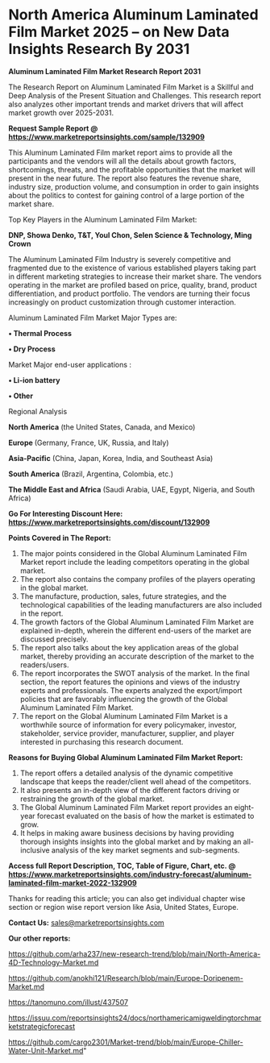 # North America Aluminum Laminated Film Market 2025 – on New Data Insights Research By 2031

<strong>Aluminum Laminated Film Market Research Report 2031</strong>

The Research Report on Aluminum Laminated Film Market is a Skillful and Deep Analysis of the Present Situation and Challenges. This research report also analyzes other important trends and market drivers that will affect market growth over 2025-2031.

<strong>Request Sample Report @ <a href=https://www.marketreportsinsights.com/sample/132909>https://www.marketreportsinsights.com/sample/132909</a></strong>

This Aluminum Laminated Film market report aims to provide all the participants and the vendors will all the details about growth factors, shortcomings, threats, and the profitable opportunities that the market will present in the near future. The report also features the revenue share, industry size, production volume, and consumption in order to gain insights about the politics to contest for gaining control of a large portion of the market share.

Top Key Players in the Aluminum Laminated Film Market:

<strong>DNP, Showa Denko, T&T, Youl Chon, Selen Science & Technology, Ming Crown</strong>

The Aluminum Laminated Film Industry is severely competitive and fragmented due to the existence of various established players taking part in different marketing strategies to increase their market share. The vendors operating in the market are profiled based on price, quality, brand, product differentiation, and product portfolio. The vendors are turning their focus increasingly on product customization through customer interaction.

Aluminum Laminated Film Market Major Types are:

<strong>• Thermal Process

• Dry Process</strong>

Market Major end-user applications :

<strong>• Li-ion battery

• Other</strong>

Regional Analysis

</u><strong><b>North America</b></strong> (the United States, Canada, and Mexico)

<strong><b>Europe </b></strong>(Germany, France, UK, Russia, and Italy)

<strong><b>Asia-Pacific</b></strong> (China, Japan, Korea, India, and Southeast Asia)

<strong><b>South America</b></strong> (Brazil, Argentina, Colombia, etc.)

<strong><b>The Middle East and Africa</b></strong> (Saudi Arabia, UAE, Egypt, Nigeria, and South Africa)

<strong>Go For Interesting Discount Here: <a href=https://www.marketreportsinsights.com/discount/132909>https://www.marketreportsinsights.com/discount/132909</a></strong>

<strong>Points Covered in The Report:</strong>
<ol>
  <li>The major points considered in the Global Aluminum Laminated Film Market report include the leading competitors operating in the global market.</li>
  <li>The report also contains the company profiles of the players operating in the global market.</li>
  <li>The manufacture, production, sales, future strategies, and the technological capabilities of the leading manufacturers are also included in the report.</li>
  <li>The growth factors of the Global Aluminum Laminated Film Market are explained in-depth, wherein the different end-users of the market are discussed precisely.</li>
  <li>The report also talks about the key application areas of the global market, thereby providing an accurate description of the market to the readers/users.</li>
  <li>The report incorporates the SWOT analysis of the market. In the final section, the report features the opinions and views of the industry experts and professionals. The experts analyzed the export/import policies that are favorably influencing the growth of the Global Aluminum Laminated Film Market.</li>
  <li>The report on the Global Aluminum Laminated Film Market is a worthwhile source of information for every policymaker, investor, stakeholder, service provider, manufacturer, supplier, and player interested in purchasing this research document.</li>
</ol>
<strong>Reasons for Buying Global Aluminum Laminated Film Market Report:</strong>

<ol>
  <li>The report offers a detailed analysis of the dynamic competitive landscape that keeps the reader/client well ahead of the competitors.</li>
  <li>It also presents an in-depth view of the different factors driving or restraining the growth of the global market.</li>
  <li>The Global Aluminum Laminated Film Market report provides an eight-year forecast evaluated on the basis of how the market is estimated to grow.</li>
  <li>It helps in making aware business decisions by having providing thorough insights insights into the global market and by making an all-inclusive analysis of the key market segments and sub-segments.</li>
</ol>
<strong>Access full Report Description, TOC, Table of Figure, Chart, etc. @ <a href=https://www.marketreportsinsights.com/industry-forecast/aluminum-laminated-film-market-2022-132909>https://www.marketreportsinsights.com/industry-forecast/aluminum-laminated-film-market-2022-132909</a></strong>


Thanks for reading this article; you can also get individual chapter wise section or region wise report version like Asia, United States, Europe.

<strong>Contact Us:</strong>
sales@marketreportsinsights.com

<strong>Our other reports:</strong>

<a href=https://github.com/arha237/new-research-trend/blob/main/North-America-4D-Technology-Market.md>https://github.com/arha237/new-research-trend/blob/main/North-America-4D-Technology-Market.md</a>

<a href=https://github.com/anokhi121/Research/blob/main/Europe-Doripenem-Market.md>https://github.com/anokhi121/Research/blob/main/Europe-Doripenem-Market.md</a>

<a href=https://tanomuno.com/illust/437507>https://tanomuno.com/illust/437507</a>

<a href=https://issuu.com/reportsinsights24/docs/northamericamigweldingtorchmarketstrategicforecast>https://issuu.com/reportsinsights24/docs/northamericamigweldingtorchmarketstrategicforecast</a>

<a href=https://github.com/cargo2301/Market-trend/blob/main/Europe-Chiller-Water-Unit-Market.md>https://github.com/cargo2301/Market-trend/blob/main/Europe-Chiller-Water-Unit-Market.md</a>"
